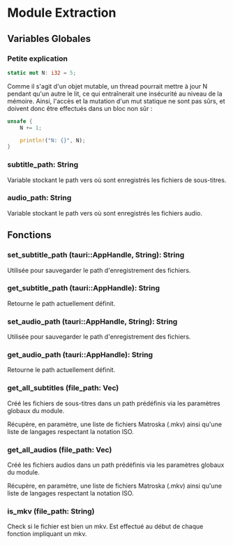 
# Module Extraction

## Variables Globales

### Petite explication

```Rust
static mut N: i32 = 5;
```

Comme il s'agit d'un objet mutable, un thread pourrait mettre à jour N pendant qu'un autre le lit, ce qui entraînerait une insécurité au niveau de la mémoire. Ainsi, l'accès et la mutation d'un mut statique ne sont pas sûrs, et doivent donc être effectués dans un bloc non sûr :

```Rust
unsafe {
    N += 1;

    println!("N: {}", N);
}
```

### subtitle_path: String

Variable stockant le path vers où sont enregistrés les fichiers de sous-titres.

### audio_path: String

Variable stockant le path vers où sont enregistrés les fichiers audio.

## Fonctions

### set_subtitle_path (tauri::AppHandle, String): String

Utilisée pour sauvegarder le path d'enregistrement des fichiers.

### get_subtitle_path (tauri::AppHandle): String

Retourne le path actuellement définit.

### set_audio_path (tauri::AppHandle, String): String

Utilisée pour sauvegarder le path d'enregistrement des fichiers.

### get_audio_path (tauri::AppHandle): String

Retourne le path actuellement définit.

### get_all_subtitles (file_path: Vec<String>)

Créé les fichiers de sous-titres dans un path prédéfinis via les paramètres globaux du module.

Récupère, en paramètre, une liste de fichiers Matroska (.mkv) ainsi qu'une liste de langages respectant la notation ISO.

### get_all_audios (file_path: Vec<String>)

Créé les fichiers audios dans un path prédéfinis via les paramètres globaux du module.

Récupère, en paramètre, une liste de fichiers Matroska (.mkv) ainsi qu'une liste de langages respectant la notation ISO.

### is_mkv (file_path: String)

Check si le fichier est bien un mkv.
Est effectué au début de chaque fonction impliquant un mkv.
